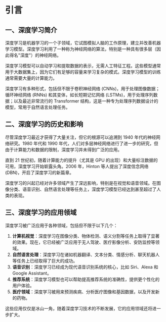 # 引言

## 一、深度学习简介

深度学习是机器学习的一个子领域，它试图模拟人脑的工作原理，建立并改善机器学习模型。深度学习利用了一种称为神经网络的算法，特别是一种具有很多层（因此得名"深度"）的神经网络。

深度学习模型可以自动学习和提取数据的表示，无需人工特征工程。这些模型通常用于大数据集上，因为它们有足够的容量来学习复杂的模式。深度学习模型的训练通常需要大量的计算能力。

深度学习有多种形式，包括但不限于卷积神经网络 (CNNs)，用于处理图像数据；循环神经网络 (RNNs) 和其变体，如长短期记忆网络 (LSTMs)，用于处理序列数据；以及最近非常流行的 Transformer 结构，这是一种专为处理序列数据设计的模型，常用于自然语言处理任务。

## 二、深度学习的历史和影响

尽管深度学习最近才获得了大量关注，但它的根源可以追溯到 1940 年代的神经网络研究。1980 年代和 1990 年代，人们对多层神经网络进行了进一步的研究，但由于计算能力和数据的限制，深度学习并未得到广泛的应用。

直到 21 世纪初，随着计算能力的提升（尤其是 GPU 的出现）和大量标注数据的可用，深度学习开始崭露头角。2006 年，Hinton 等人提出了深度信念网络 (DBN)，开启了深度学习的新篇章。

深度学习的兴起已经对许多领域产生了深远影响，特别是在视觉和语音领域。在图像分类、语音识别、自然语言处理等任务上，深度学习模型已经达到甚至超过了人类的表现。

## 三、深度学习的应用领域

深度学习被广泛应用于各种领域，包括但不限于以下几个：

1. **计算机视觉**：深度学习在图像分类、物体检测、语义分割等任务上取得了显著的效果。现在，它已经被广泛应用于无人驾驶、医疗影像分析、安防监控等领域。
2. **自然语言处理**：深度学习在诸如机器翻译、文本分类、情感分析、聊天机器人等任务上已经取得了巨大的成功。
3. **语音识别**：深度学习已经成为现代语音识别系统的核心，比如 Siri、Alexa 和 Google Assistant。
4. **推荐系统**：深度学习模型也可以帮助提高推荐系统的准确性，提供更个性化的用户体验。
5. **医疗领域**：深度学习被用来预测疾病、分析医疗图像和基因数据，以及开发新的药物。

这些应用仅仅是冰山一角，随着深度学习技术的不断发展，它的应用领域还将进一步扩大。

